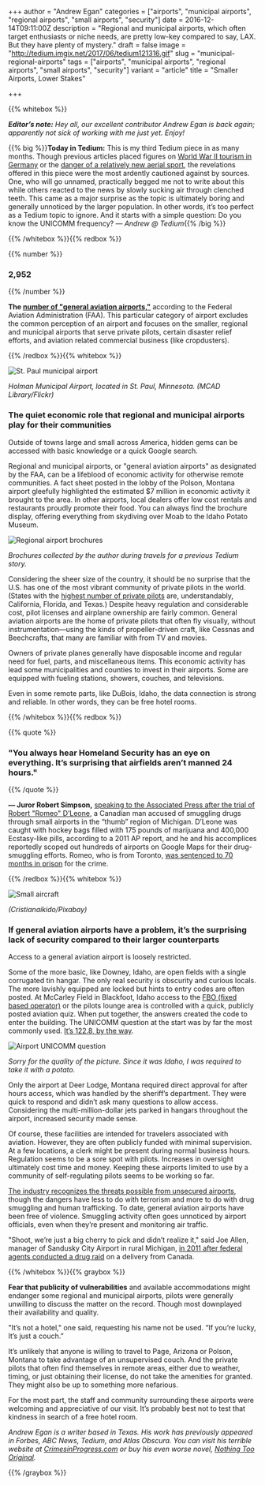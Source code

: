 +++
author = "Andrew Egan"
categories = ["airports", "municipal airports", "regional airports", "small airports", "security"]
date = 2016-12-14T09:11:00Z
description = "Regional and municipal airports, which often target enthusiasts or niche needs, are pretty low-key compared to say, LAX. But they have plenty of mystery."
draft = false
image = "http://tedium.imgix.net/2017/06/tedium121316.gif"
slug = "municipal-regional-airports"
tags = ["airports", "municipal airports", "regional airports", "small airports", "security"]
variant = "article"
title = "Smaller Airports, Lower Stakes"

+++

{{% whitebox %}}

_**Editor’s note:** Hey all, our excellent contributor Andrew Egan is back again; apparently not sick of working with me just yet. Enjoy!_

{{% big %}}**Today in Tedium:** This is my third Tedium piece in as many months. Though previous articles placed figures on [World War II tourism in Germany](http://tedium.co/2016/11/22/dark-tourism-dresden-slaughterhouse-five/) or the [danger of a relatively new aerial sport](http://tedium.co/2016/10/25/icarus-trophy-race-extreme-sports/), the revelations offered in this piece were the most ardently cautioned against by sources. One, who will go unnamed, practically begged me not to write about this while others reacted to the news by slowly sucking air through clenched teeth. This came as a major surprise as the topic is ultimately boring and generally unnoticed by the larger population. In other words, it’s too perfect as a Tedium topic to ignore. And it starts with a simple question: Do you know the UNICOMM frequency? *— Andrew @ Tedium*{{% /big %}}

{{% /whitebox %}}{{% redbox %}}

{{% number %}}
### 2,952
{{% /number %}}

**The [number of "general aviation airports,"](https://www.faa.gov/airports/planning_capacity/ga_study/media/2012AssetReport.pdf)** according to the Federal Aviation Administration (FAA). This particular category of airport excludes the common perception of an airport and focuses on the smaller, regional and municipal airports that serve private pilots, certain disaster relief efforts, and aviation related commercial business (like cropdusters). 

{{% /redbox %}}{{% whitebox %}}

![St. Paul municipal airport](http://tedium.imgix.net/2017/06/1213_airport.jpg)

*Holman Municipal Airport, located in St. Paul, Minnesota. (MCAD Library/Flickr)*

### The quiet economic role that regional and municipal airports play for their communities

Outside of towns large and small across America, hidden gems can be accessed with basic knowledge or a quick Google search.

Regional and municipal airports, or "general aviation airports" as designated by the FAA, can be a lifeblood of economic activity for otherwise remote communities. A fact sheet posted in the lobby of the Polson, Montana airport gleefully highlighted the estimated $7 million in economic activity it brought to the area. In other airports, local dealers offer low cost rentals and restaurants proudly promote their food. You can always find the brochure display, offering everything from skydiving over Moab to the Idaho Potato Museum.

![Regional airport brochures](http://tedium.imgix.net/2017/06/1213_brochures.jpg)

*Brochures collected by the author during travels for a previous Tedium story.*

Considering the sheer size of the country, it should be no surprise that the U.S. has one of the most vibrant community of private pilots in the world. (States with the [highest number of private pilots](https://www.aopa.org/about/general-aviation-statistics/active-general-aviation-aircraft-by-state) are, understandably, California, Florida, and Texas.) Despite heavy regulation and considerable cost, pilot licenses and airplane ownership are fairly common. General aviation airports are the home of private pilots that often fly visually, without instrumentation—using the kinds of propeller-driven craft, like Cessnas and Beechcrafts, that many are familiar with from TV and movies.

Owners of private planes generally have disposable income and regular need for fuel, parts, and miscellaneous items. This economic activity has lead some municipalities and counties to invest in their airports. Some are equipped with fueling stations, showers, couches, and televisions. 

Even in some remote parts, like DuBois, Idaho, the data connection is strong and reliable. In other words, they can be free hotel rooms.

{{% /whitebox %}}{{% redbox %}}

{{% quote %}}
### "You always hear Homeland Security has an eye on everything. It’s surprising that airfields aren’t manned 24 hours." 
{{% /quote %}}

**— Juror Robert Simpson,** [speaking to the Associated Press after the trial of Robert "Romeo" D’Leone](http://www.toledoblade.com/local/2011/05/15/Drug-bust-in-Michigans-Thumb-exposes-use-of-tiny-airports-by-Canadian-smugglers.html), a Canadian man accused of smuggling drugs through small airports in the “thumb” region of Michigan. D’Leone was caught with hockey bags filled with 175 pounds of marijuana and 400,000 Ecstasy-like pills, according to a 2011 AP report, and he and his accomplices reportedly scoped out hundreds of airports on Google Maps for their drug-smuggling efforts. Romeo, who is from Toronto, [was sentenced to 70 months in prison](http://archive.boston.com/news/nation/articles/2011/11/29/70_months_in_prison_for_us_canada_drug_case_figure/) for the crime.

{{% /redbox %}}{{% whitebox %}}

![Small aircraft](http://tedium.imgix.net/2017/06/1213_airplane.jpg)

*(Cristianaikido/Pixabay)*


### If general aviation airports have a problem, it’s the surprising lack of security compared to their larger counterparts

Access to a general aviation airport is loosely restricted. 

Some of the more basic, like Downey, Idaho, are open fields with a single corrugated tin hangar. The only real security is obscurity and curious locals. The more lavishly equipped are locked but hints to entry codes are often posted. At McCarley Field in Blackfoot, Idaho access to the [FBO (fixed based operator)](http://blog.privatefly.com/what-is-a-fbo) or the pilots lounge area is controlled with a quick, publicly posted aviation quiz. When put together, the answers created the code to enter the building. The UNICOMM question at the start was by far the most commonly used. [It’s 122.8, by the way](https://www.airnav.com/airport/U02).

![Airport UNICOMM question](http://tedium.imgix.net/2017/06/1213_list.jpg)

*Sorry for the quality of the picture. Since it was Idaho, I was required to take it with a potato.* 

Only the airport at Deer Lodge, Montana required direct approval for after hours access, which was handled by the sheriff’s department. They were quick to respond and didn’t ask many questions to allow access. Considering the multi-million-dollar jets parked in hangars throughout the airport, increased security made sense.

Of course, these facilities are intended for travelers associated with aviation. However, they are often publicly funded with minimal supervision. At a few locations, a clerk might be present during normal business hours. Regulation seems to be a sore spot with pilots. Increases in oversight ultimately cost time and money. Keeping these airports limited to use by a community of self-regulating pilots seems to be working so far.

[The industry recognizes the threats possible from unsecured airports](http://www.heritage.org/research/reports/2007/07/keeping-the-skies-friendly-next-steps-for-general-aviation-security), though the dangers have less to do with terrorism and more to do with drug smuggling and human trafficking. To date, general aviation airports have been free of violence. Smuggling activity often goes unnoticed by airport officials, even when they’re present and monitoring air traffic. 

"Shoot, we’re just a big cherry to pick and didn’t realize it," said Joe Allen, manager of Sandusky City Airport in rural Michigan, [in 2011 after federal agents conducted a drug raid](http://www.toledoblade.com/local/2011/05/15/Drug-bust-in-Michigans-Thumb-exposes-use-of-tiny-airports-by-Canadian-smugglers.html) on a delivery from Canada. 

{{% /whitebox %}}{{% graybox %}}

**Fear that publicity of vulnerabilities** and available accommodations might endanger some regional and municipal airports, pilots were generally unwilling to discuss the matter on the record. Though most downplayed their availability and quality.

"It’s not a hotel," one said, requesting his name not be used. “If you’re lucky, It’s just a couch.”

It’s unlikely that anyone is willing to travel to Page, Arizona or Polson, Montana to take advantage of an unsupervised couch. And the private pilots that often find themselves in remote areas, either due to weather, timing, or just obtaining their license, do not take the amenities for granted. They might also be up to something more nefarious. 

For the most part, the staff and community surrounding these airports were welcoming and appreciative of our visit. It’s probably best not to test that kindness in search of a free hotel room. 

*Andrew Egan is a writer based in Texas. His work has previously appeared in Forbes, ABC News, Tedium, and Atlas Obscura. You can visit his terrible website at [CrimesinProgress.com](https://www.crimesinprogress.com) or buy his even worse novel, [Nothing Too Original](https://www.amazon.com/dp/B01N0GD2KQ).*

{{% /graybox %}}